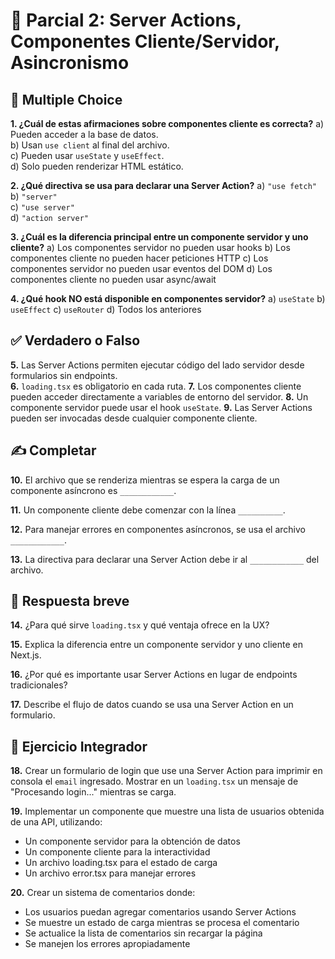 # 📘 Parcial 2: Server Actions, Componentes Cliente/Servidor, Asincronismo

## 📝 Multiple Choice
**1. ¿Cuál de estas afirmaciones sobre componentes cliente es correcta?**
a) Pueden acceder a la base de datos.  
b) Usan `use client` al final del archivo.  
c) Pueden usar `useState` y `useEffect`.  
d) Solo pueden renderizar HTML estático.

**2. ¿Qué directiva se usa para declarar una Server Action?**
a) `"use fetch"`  
b) `"server"`  
c) `"use server"`  
d) `"action server"`

**3. ¿Cuál es la diferencia principal entre un componente servidor y uno cliente?**
a) Los componentes servidor no pueden usar hooks
b) Los componentes cliente no pueden hacer peticiones HTTP
c) Los componentes servidor no pueden usar eventos del DOM
d) Los componentes cliente no pueden usar async/await

**4. ¿Qué hook NO está disponible en componentes servidor?**
a) `useState`
b) `useEffect`
c) `useRouter`
d) Todos los anteriores

## ✅ Verdadero o Falso
**5.** Las Server Actions permiten ejecutar código del lado servidor desde formularios sin endpoints.  
**6.** `loading.tsx` es obligatorio en cada ruta.
**7.** Los componentes cliente pueden acceder directamente a variables de entorno del servidor.
**8.** Un componente servidor puede usar el hook `useState`.
**9.** Las Server Actions pueden ser invocadas desde cualquier componente cliente.

## ✍️ Completar
**10.** El archivo que se renderiza mientras se espera la carga de un componente asíncrono es `____________`.

**11.** Un componente cliente debe comenzar con la línea `__________`.

**12.** Para manejar errores en componentes asíncronos, se usa el archivo `____________`.

**13.** La directiva para declarar una Server Action debe ir al `____________` del archivo.

## 💬 Respuesta breve
**14.** ¿Para qué sirve `loading.tsx` y qué ventaja ofrece en la UX?

**15.** Explica la diferencia entre un componente servidor y uno cliente en Next.js.

**16.** ¿Por qué es importante usar Server Actions en lugar de endpoints tradicionales?

**17.** Describe el flujo de datos cuando se usa una Server Action en un formulario.

## 🔧 Ejercicio Integrador
**18.** Crear un formulario de login que use una Server Action para imprimir en consola el `email` ingresado. Mostrar en un `loading.tsx` un mensaje de "Procesando login..." mientras se carga.

**19.** Implementar un componente que muestre una lista de usuarios obtenida de una API, utilizando:
- Un componente servidor para la obtención de datos
- Un componente cliente para la interactividad
- Un archivo loading.tsx para el estado de carga
- Un archivo error.tsx para manejar errores

**20.** Crear un sistema de comentarios donde:
- Los usuarios puedan agregar comentarios usando Server Actions
- Se muestre un estado de carga mientras se procesa el comentario
- Se actualice la lista de comentarios sin recargar la página
- Se manejen los errores apropiadamente
